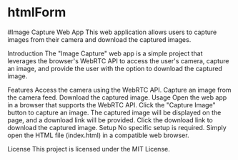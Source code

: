 # htmlForm
#Image Capture Web App
This web application allows users to capture images from their camera and download the captured images.

Introduction
The "Image Capture" web app is a simple project that leverages the browser's WebRTC API to access the user's camera, capture an image, and provide the user with the option to download the captured image.

Features
Access the camera using the WebRTC API.
Capture an image from the camera feed.
Download the captured image.
Usage
Open the web app in a browser that supports the WebRTC API.
Click the "Capture Image" button to capture an image.
The captured image will be displayed on the page, and a download link will be provided.
Click the download link to download the captured image.
Setup
No specific setup is required. Simply open the HTML file (index.html) in a compatible web browser.

License
This project is licensed under the MIT License.